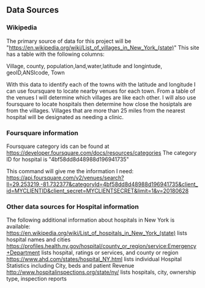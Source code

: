 ## Data Sources
### Wikipedia
The primary source of data for this project will be "https://en.wikipedia.org/wiki/List_of_villages_in_New_York_(state)"
This site has a table with the following columns:

Village, county, population,land,water,latitude and longintude, geoID,ANSIcode, Town

With this data to identify each of the towns with the latitude and longitude I can use foursquare to locate
nearby venues for each town.  From a table of the venues I will determine which villages are like each other.
I will also use foursquare to locate hospitals then determine how close the hosiptals are from the villages.
Villages that are more than 25 miles from the nearest hospital will be designated as needing a clinic.

###  Foursquare information
Foursquare category ids can be found at https://developer.foursquare.com/docs/resources/categories
The category ID for hospital is "4bf58dd8d48988d196941735"

This command will give me the information I need:
https://api.foursquare.com/v2/venues/search?ll=29.253219,-81.732377&categoryId=4bf58dd8d48988d196941735&client_id=MYCLIENTID&client_secret=MYCLIENTSECRET&limit=1&v=20180628

### Other data sources for Hospital information

The following additional information about hospitals in New York is available:
https://en.wikipedia.org/wiki/List_of_hospitals_in_New_York_(state)  lists hospital names and cities
https://profiles.health.ny.gov/hospital/county_or_region/service:Emergency+Department  lists hospital, ratings or services, and county or region
https://www.ahd.com/states/hospital_NY.html  lists individual Hospital Statistics including City, beds and patient Revenue
http://www.hospitalinspections.org/state/ny/ lists hospitals, city, ownership type, inspection reports
